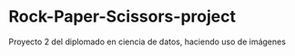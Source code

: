 # Rock-Paper-Scissors-project
Proyecto 2 del diplomado en ciencia de datos, haciendo uso de imágenes
